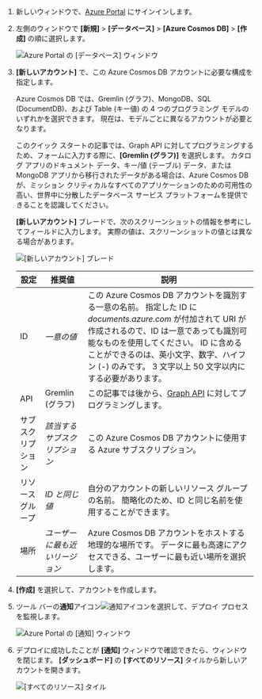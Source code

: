 1. 新しいウィンドウで、[Azure Portal](https://portal.azure.com/) にサインインします。

2. 左側のウィンドウで **[新規]** > **[データベース]** > **[Azure Cosmos DB]** > **[作成]** の順に選択します。
   
   ![Azure Portal の [データベース] ウィンドウ](./media/cosmos-db-create-dbaccount-graph/create-nosql-db-databases-json-tutorial-1.png)

3. **[新しいアカウント]** で、この Azure Cosmos DB アカウントに必要な構成を指定します。 

    Azure Cosmos DB では、Gremlin (グラフ)、MongoDB、SQL (DocumentDB)、および Table (キー値) の 4 つのプログラミング モデルのいずれかを選択できます。 現在は、モデルごとに異なるアカウントが必要となります。
       
    このクイック スタートの記事では、Graph API に対してプログラミングするため、フォームに入力する際に、**[Gremlin (グラフ)]** を選択します。 カタログ アプリのドキュメント データ、キー/値 (テーブル) データ、または MongoDB アプリから移行されたデータがある場合は、Azure Cosmos DB が、ミッション クリティカルなすべてのアプリケーションのための可用性の高い、世界中に分散したデータベース サービス プラットフォームを提供できることを認識してください。

    **[新しいアカウント]** ブレードで、次のスクリーンショットの情報を参考にしてフィールドに入力します。 実際の値は、スクリーンショットの値とは異なる場合があります。
 
    ![[新しいアカウント] ブレード](./media/cosmos-db-create-dbaccount-graph/create-nosql-db-databases-json-tutorial-2.png)

    設定|推奨値|説明
    ---|---|---
    ID|*一意の値*|この Azure Cosmos DB アカウントを識別する一意の名前。 指定した ID に *documents.azure.com* が付加されて URI が作成されるので、ID は一意であっても識別可能なものを使用してください。 ID に含めることができるのは、英小文字、数字、ハイフン (-) のみです。 3 文字以上 50 文字以内にする必要があります。
    API|Gremlin (グラフ)|この記事では後から、[Graph API](../articles/cosmos-db/graph-introduction.md) に対してプログラミングします。|
    サブスクリプション|*該当するサブスクリプション*|この Azure Cosmos DB アカウントに使用する Azure サブスクリプション。 
    リソース グループ|*ID と同じ値*|自分のアカウントの新しいリソース グループの名前。 簡略化のため、ID と同じ名前を使用することができます。 
    場所|*ユーザーに最も近いリージョン*|Azure Cosmos DB アカウントをホストする地理的な場所です。 データに最も高速にアクセスできる、ユーザーに最も近い場所を選択します。

4. **[作成]** を選択して、アカウントを作成します。

5. ツール バーの**通知**アイコン![通知アイコン](./media/cosmos-db-create-dbaccount-graph/notification-icon.png)を選択して、デプロイ プロセスを監視します。

    ![Azure Portal の [通知] ウィンドウ](./media/cosmos-db-create-dbaccount-graph/notification.png)

6. デプロイに成功したことが **[通知]** ウィンドウで確認できたら、ウィンドウを閉じます。 **[ダッシュボード]** の **[すべてのリソース]** タイルから新しいアカウントを開きます。 

    ![[すべてのリソース] タイル](./media/cosmos-db-create-dbaccount-graph/azure-documentdb-all-resources.png)